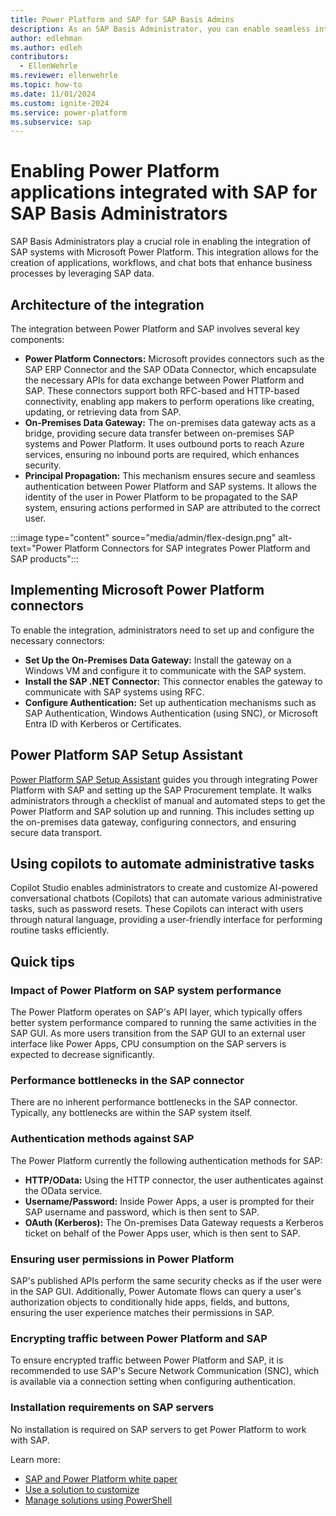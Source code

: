 ```yaml
---
title: Power Platform and SAP for SAP Basis Admins
description: As an SAP Basis Administrator, you can enable seamless integration of your SAP systems in Power Platform applications. This guide describes key concepts to understand when integrating data from your SAP systems in Power Platform applications.
author: edlehman
ms.author: edleh
contributors:
  - EllenWehrle
ms.reviewer: ellenwehrle
ms.topic: how-to
ms.date: 11/01/2024
ms.custom: ignite-2024
ms.service: power-platform
ms.subservice: sap
---
```

# Enabling Power Platform applications integrated with SAP for SAP Basis Administrators

SAP Basis Administrators play a crucial role in enabling the integration of SAP systems with Microsoft Power Platform. This integration allows for the creation of applications, workflows, and chat bots that enhance business processes by leveraging SAP data.

## Architecture of the integration

The integration between Power Platform and SAP involves several key components:

- **Power Platform Connectors:** Microsoft provides connectors such as the SAP ERP Connector and the SAP OData Connector, which encapsulate the necessary APIs for data exchange between Power Platform and SAP. These connectors support both RFC-based and HTTP-based connectivity, enabling app makers to perform operations like creating, updating, or retrieving data from SAP.
- **On-Premises Data Gateway:** The on-premises data gateway acts as a bridge, providing secure data transfer between on-premises SAP systems and Power Platform. It uses outbound ports to reach Azure services, ensuring no inbound ports are required, which enhances security.
- **Principal Propagation:** This mechanism ensures secure and seamless authentication between Power Platform and SAP systems. It allows the identity of the user in Power Platform to be propagated to the SAP system, ensuring actions performed in SAP are attributed to the correct user.

:::image type="content" source="media/admin/flex-design.png" alt-text="Power Platform Connectors for SAP integrates Power Platform and SAP products":::

## Implementing Microsoft Power Platform connectors

To enable the integration, administrators need to set up and configure the necessary connectors:

- **Set Up the On-Premises Data Gateway:** Install the gateway on a Windows VM and configure it to communicate with the SAP system.
- **Install the SAP .NET Connector:** This connector enables the gateway to communicate with SAP systems using RFC.
- **Configure Authentication:** Set up authentication mechanisms such as SAP Authentication, Windows Authentication (using SNC), or Microsoft Entra ID with Kerberos or Certificates.

## Power Platform SAP Setup Assistant

[Power Platform SAP Setup Assistant](/power-platform/enterprise-templates/finance/sap-procurement/administer/sap-setup-assistant/overview) guides you through integrating Power Platform with SAP and setting up the SAP Procurement template. It walks administrators through a checklist of manual and automated steps to get the Power Platform and SAP solution up and running. This includes setting up the on-premises data gateway, configuring connectors, and ensuring secure data transport.

## Using copilots to automate administrative tasks

Copilot Studio enables administrators to create and customize AI-powered conversational chatbots (Copilots) that can automate various administrative tasks, such as password resets. These Copilots can interact with users through natural language, providing a user-friendly interface for performing routine tasks efficiently.

## Quick tips

### Impact of Power Platform on SAP system performance

The Power Platform operates on SAP's API layer, which typically offers better system performance compared to running the same activities in the SAP GUI. As more users transition from the SAP GUI to an external user interface like Power Apps, CPU consumption on the SAP servers is expected to decrease significantly.

### Performance bottlenecks in the SAP connector

There are no inherent performance bottlenecks in the SAP connector. Typically, any bottlenecks are within the SAP system itself.

### Authentication methods against SAP

The Power Platform currently the following authentication methods for SAP:

- **HTTP/OData:** Using the HTTP connector, the user authenticates against the OData service.
- **Username/Password:** Inside Power Apps, a user is prompted for their SAP username and password, which is then sent to SAP.
- **OAuth (Kerberos):** The On-premises Data Gateway requests a Kerberos ticket on behalf of the Power Apps user, which is then sent to SAP.

### Ensuring user permissions in Power Platform

SAP's published APIs perform the same security checks as if the user were in the SAP GUI. Additionally, Power Automate flows can query a user's authorization objects to conditionally hide apps, fields, and buttons, ensuring the user experience matches their permissions in SAP.

### Encrypting traffic between Power Platform and SAP

To ensure encrypted traffic between Power Platform and SAP, it is recommended to use SAP's Secure Network Communication (SNC), which is available via a connection setting when configuring authentication.

### Installation requirements on SAP servers

No installation is required on SAP servers to get Power Platform to work with SAP.

Learn more:

- [SAP and Power Platform white paper](https://go.microsoft.com/fwlink/?linkid=2294900)
- [Use a solution to customize](/power-platform/alm/use-solutions-for-your-customizations)
- [Manage solutions using PowerShell](/power-platform/alm/powershell-api)
